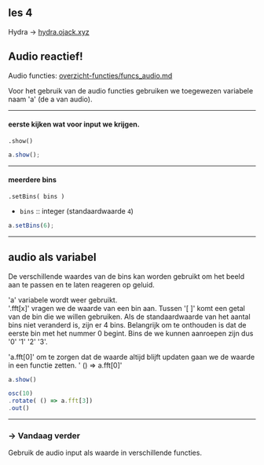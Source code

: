 
## les 4
Hydra -> [hydra.ojack.xyz](https://hydra.ojack.xyz)


## Audio reactief!

Audio functies: [overzicht-functies/funcs_audio.md](overzicht-functies/funcs_audio.md)


Voor het gebruik van de audio functies gebruiken we toegewezen variabele naam 'a' (de a van audio).

---
#### eerste kijken wat voor input we krijgen.

`.show()`

```javascript
a.show();
```

---
#### meerdere bins

`.setBins( bins )`

* `bins` :: integer (standaardwaarde `4`)

```javascript
a.setBins(6);
```


---
## audio als variabel
De verschillende waardes van de bins kan worden gebruikt om het beeld aan te passen en te laten reageren op geluid.

'a' variabele wordt weer gebruikt.  
'.fft[x]' vragen we de waarde van een bin aan. Tussen '[ ]' komt een getal van de bin die we willen gebruiken. Als de standaardwaarde van het aantal bins niet veranderd is, zijn er 4 bins. Belangrijk om te onthouden is dat de eerste bin met het nummer 0 begint. Bins de we kunnen aanroepen zijn dus '0' '1' '2' '3'.

'a.fft[0]'
om te zorgen dat de waarde altijd blijft updaten gaan we de waarde in een functie zetten.
' () => a.fft[0]'


```javascript
a.show()

osc(10)
.rotate( () => a.fft[3])
.out()
```




---
### -> Vandaag verder

Gebruik de audio input als waarde in verschillende functies.
